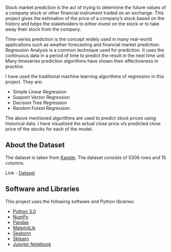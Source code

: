 Stock market prediction is the act of trying to determine the future values of a company stock or other financial instrument traded on an exchange. This project gives the estimation of the price of a company’s stock based on the history and helps the stakeholders to either invest on the stock or to take away their stock from the company.

Time-series prediction is the concept widely used in many real-world applications such as weather forecasting and financial market prediction. Regression Analysis is a common technique used for prediction. It uses the continuous data in a period of time to predict the result in the next time unit. Many timeseries prediction algorithms have shown their effectiveness in practice.

I have used the traditional machine learning algorithms of regression in this project. They are:
- Simple Linear Regression
- Support Vector Regression
- Decision Tree Regression
- Random Forest Regression.

The above mentioned algorithms are used to predict stock prices using historical data. I have visualized the actual close price v/s predicted close price of the stocks for each of the model.

## About the Dataset

The dataset is taken from [Kaggle](https://www.kaggle.com). The dataset consists of 5306 rows and 15 columns.

Link - [Dataset](https://www.kaggle.com/datasets/sakshikumari956/icici-bank)

## Software and Libraries

This project uses the following software and Python libraries:

- [Python 3.0](https://www.python.org/download/releases/3.0/)
- [NumPy](http://www.numpy.org/)
- [Pandas](http://pandas.pydata.org/)
- [MatplotLib](https://matplotlib.org/)
- [Seaborn](https://seaborn.pydata.org/)
- [Sklearn](https://scikit-learn.org/)
- [Jupyter Notebook](https://jupyter.org/)
